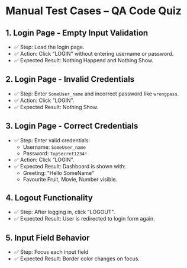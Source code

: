 # Manual Test Cases – QA Code Quiz

## 1. Login Page - Empty Input Validation
- ✅ Step: Load the login page.
- ✅ Action: Click "LOGIN" without entering username or password.
- ✅ Expected Result: Nothing Happend and Nothing Show.

## 2. Login Page - Invalid Credentials
- ✅ Step: Enter `SomeUser_name` and incorrect password like `wrongpass`.
- ✅ Action: Click "LOGIN".
- ✅ Expected Result: Nothing Show.

## 3. Login Page - Correct Credentials
- ✅ Step: Enter valid credentials:
  - Username: `SomeUser_name`
  - Password: `TopSecret1234!`
- ✅ Action: Click "LOGIN".
- ✅ Expected Result: Dashboard is shown with:
  - Greeting: "Hello SomeName"
  - Favourite Fruit, Movie, Number visible.

## 4. Logout Functionality
- ✅ Step: After logging in, click "LOGOUT".
- ✅ Expected Result: User is redirected to login form again.

## 5. Input Field Behavior
- ✅ Step: Focus each input field
- ✅ Expected Result: Border color changes on focus.

